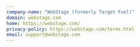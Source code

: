 ```yaml
---
company-name: "WebStage (formerly Target Fuel)"
domain: webstage.com
home: https://webstage.com/
privacy-policy: https://webstage.com/terms.html
email: support@webstage.com
---
```




